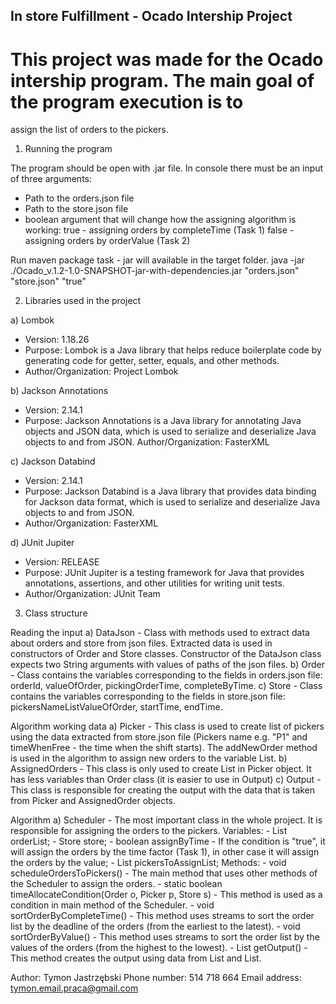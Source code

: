 ## In store Fulfillment - Ocado Intership Project

# This project was made for the Ocado intership program. The main goal of the program execution is to
assign the list of orders to the pickers.

1. Running the program 

The program should be open with .jar file. In console there must be an input of three arguments:
- Path to the orders.json file 
- Path to the store.json file
- boolean argument that will change how the assigning algorithm is working: 
  true - assigning orders by completeTime (Task 1)
  false - assigning orders by orderValue (Task 2)

Run maven package task - jar will available in the target folder.
java -jar ./Ocado_v.1.2-1.0-SNAPSHOT-jar-with-dependencies.jar "orders.json" "store.json" "true"

2. Libraries used in the project

a) Lombok
- Version: 1.18.26
- Purpose: Lombok is a Java library that helps reduce boilerplate code by generating code for getter, setter, equals, and other methods.
- Author/Organization: Project Lombok

b) Jackson Annotations
- Version: 2.14.1
- Purpose: Jackson Annotations is a Java library for annotating Java objects and JSON data, which is used to serialize and deserialize Java objects to and from JSON.
  Author/Organization: FasterXML

c) Jackson Databind
- Version: 2.14.1
- Purpose: Jackson Databind is a Java library that provides data binding for Jackson data format, which is used to serialize and deserialize Java objects to and from JSON.
- Author/Organization: FasterXML

d) JUnit Jupiter
- Version: RELEASE
- Purpose: JUnit Jupiter is a testing framework for Java that provides annotations, assertions, and other utilities for writing unit tests.
- Author/Organization: JUnit Team

3. Class structure

Reading the input
a) DataJson - Class with methods used to extract data about orders and store from json files. Extracted data is used in constructors of Order and Store classes.
	      Constructor of the DataJson class expects two String arguments with values of paths of the json files.
b) Order - Class contains the variables corresponding to the fields in orders.json file: orderId, valueOfOrder, pickingOrderTime, completeByTime.
c) Store - Class contains the variables corresponding to the fields in store.json file: pickersNameListValueOfOrder, startTime, endTime.

Algorithm working data
a) Picker - This class is used to create list of pickers using the data extracted from store.json file (Pickers name e.g. "P1" and timeWhenFree - the time when the shift starts).
	    The addNewOrder method is used in the algorithm to assign new orders to the variable List<AssignedOrder>.
b) AssignedOrders - This class is only used to create List<AssignedOrder> in Picker object. It has less variables than Order class (it is easier to use in Output)
c) Output - This class is responsible for creating the output with the data that is taken from Picker and AssignedOrder objects. 

Algorithm
a) Scheduler - The most important class in the whole project. It is responsible for assigning the orders to the pickers. 
Variables:
    - List<Order> orderList;
    - Store store;
    - boolean assignByTime - If the condition is "true", it will assign the orders by the time factor (Task 1), in other case it will assign the orders by the value;
    - List<Picker> pickersToAssignList;
Methods:
    - void scheduleOrdersToPickers() - The main method that uses other methods of the Scheduler to assign the orders.
    - static boolean timeAllocateCondition(Order o, Picker p, Store s) - This method is used as a condition in main method of the Scheduler.
    - void sortOrderByCompleteTime() - This method uses streams to sort the order list by the deadline of the orders (from the earliest to the latest).
    - void sortOrderByValue() - This method uses streams to sort the order list by the values of the orders (from the highest to the lowest). 
    - List<Output> getOutput() - This method creates the output using data from List<Pickers> and List<AssignedOrders>.
 

Author: Tymon Jastrzębski
Phone number: 514 718 664
Email address: tymon.email.praca@gmail.com